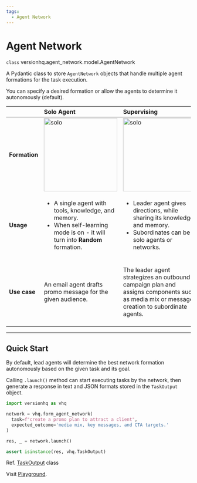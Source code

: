 ```yaml
---
tags:
  - Agent Network
---
```


# Agent Network

<class>`class` versionhq.agent_network.model.<bold>AgentNetwork<bold></class>

A Pydantic class to store `AgentNetwork` objects that handle multiple agent formations for the task execution.

You can specify a desired formation or allow the agents to determine it autonomously (default).

|  | **Solo Agent** | **Supervising** | **Squad** | **Random** |
| :--- | :--- | :--- | :--- | :--- |
| **Formation** | <img src="https://res.cloudinary.com/dfeirxlea/image/upload/v1738818211/pj_m_agents/rbgxttfoeqqis1ettlfz.png" alt="solo" width="200"> | <img src="https://res.cloudinary.com/dfeirxlea/image/upload/v1738818211/pj_m_agents/zhungor3elxzer5dum10.png" alt="solo" width="200"> | <img src="https://res.cloudinary.com/dfeirxlea/image/upload/v1738818211/pj_m_agents/dnusl7iy7kiwkxwlpmg8.png" alt="solo" width="200"> | <img src="https://res.cloudinary.com/dfeirxlea/image/upload/v1738818211/pj_m_agents/sndpczatfzbrosxz9ama.png" alt="solo" width="200"> |
| **Usage** | <ul><li>A single agent with tools, knowledge, and memory.</li><li>When self-learning mode is on - it will turn into **Random** formation.</li></ul> | <ul><li>Leader agent gives directions, while sharing its knowledge and memory.</li><li>Subordinates can be solo agents or networks.</li></ul> | <ul><li>Share tasks, knowledge, and memory among network members.</li></ul> | <ul><li>A single agent handles tasks, asking help from other agents without sharing its memory or knowledge.</li></ul> |
| **Use case** | An email agent drafts promo message for the given audience. | The leader agent strategizes an outbound campaign plan and assigns components such as media mix or message creation to subordinate agents. | An email agent and social media agent share the product knowledge and deploy multi-channel outbound campaign. | 1. An email agent drafts promo message for the given audience, asking insights on tones from other email agents which oversee other clusters. 2. An agent calls the external agent to deploy the campaign. |

<hr>

## Quick Start

By default, lead agents will determine the best network formation autonomously based on the given task and its goal.

Calling `.launch()` method can start executing tasks by the network, then generate a response in text and JSON formats stored in the `TaskOutput` object.

```python
import versionhq as vhq

network = vhq.form_agent_network(
  task=f"create a promo plan to attract a client",
  expected_outcome='media mix, key messages, and CTA targets.'
)

res, _ = network.launch()

assert isinstance(res, vhq.TaskOutput)
```

Ref. <a href="/core/task-output">TaskOutput</a> class

Visit <a href="https://versi0n.io">Playground</a>.
